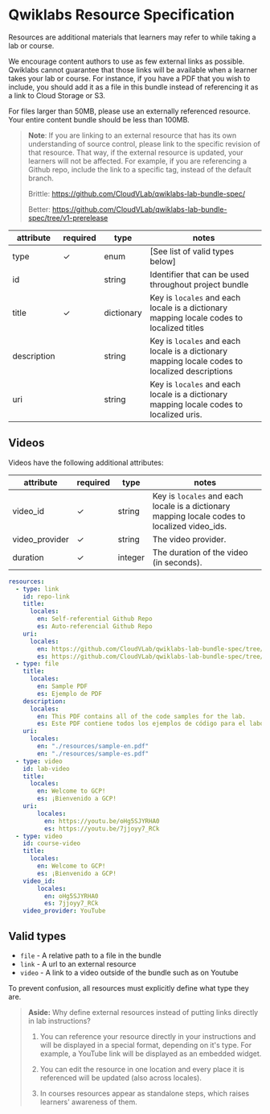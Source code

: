 # Qwiklabs Resource Specification

Resources are additional materials that learners may refer to while taking a lab or course.

We encourage content authors to use as few external links as possible. Qwiklabs cannot guarantee that those links will be available when a learner takes your lab or course. For instance, if you have a PDF that you wish to include, you should add it as a file in this bundle instead of referencing it as a link to Cloud Storage or S3.

For files larger than 50MB, please use an externally referenced resource. Your entire content bundle should be less than 100MB.

> **Note**: If you are linking to an external resource that has its own understanding of source control, please link to the specific revision of that resource. That way, if the external resource is updated, your learners will not be affected. For example, if you are referencing a Github repo, include the link to a specific tag, instead of the default branch.
>
> Brittle: <https://github.com/CloudVLab/qwiklabs-lab-bundle-spec/>
>
> Better: <https://github.com/CloudVLab/qwiklabs-lab-bundle-spec/tree/v1-prerelease>

attribute      | required | type        | notes
-------------- | -------- | ----------- | -----------------------------------------
type           | ✓        | enum        | [See list of valid types below]
id             |          | string      | Identifier that can be used throughout project bundle
title          | ✓        | dictionary  | Key is `locales` and each locale is a dictionary mapping locale codes to localized titles
description    |          | string      | Key is `locales` and each locale is a dictionary mapping locale codes to localized descriptions
uri            |          | string      | Key is `locales` and each locale is a dictionary mapping locale codes to localized uris.

## Videos
Videos have the following additional attributes:

attribute      | required | type        | notes
-------------- | -------- | ----------- | -----------------------------------------
video_id       | ✓        | string      | Key is `locales` and each locale is a dictionary mapping locale codes to localized video_ids.
video_provider | ✓        | string      | The video provider.
duration       | ✓        | integer     | The duration of the video (in seconds).

```yml
resources:
  - type: link
    id: repo-link
    title:
      locales:
        en: Self-referential Github Repo
        es: Auto-referencial Github Repo
    uri:
      locales:
        en: https://github.com/CloudVLab/qwiklabs-lab-bundle-spec/tree/v1-prerelease
        es: https://github.com/CloudVLab/qwiklabs-lab-bundle-spec/tree/v1-prerelease
  - type: file
    title:
      locales:
        en: Sample PDF
        es: Ejemplo de PDF
    description:
      locales:
        en: This PDF contains all of the code samples for the lab.
        es: Este PDF contiene todos los ejemplos de código para el laboratorio.
    uri:
      locales:
        en: "./resources/sample-en.pdf"
        en: "./resources/sample-es.pdf"
  - type: video
    id: lab-video
    title:
      locales:
        en: Welcome to GCP!
        es: ¡Bienvenido a GCP!
    uri:
        locales:
          en: https://youtu.be/oHg5SJYRHA0
          es: https://youtu.be/7jjoyy7_RCk
  - type: video
    id: course-video
    title:
      locales:
        en: Welcome to GCP!
        es: ¡Bienvenido a GCP!
    video_id:
        locales:
          en: oHg5SJYRHA0
          es: 7jjoyy7_RCk
    video_provider: YouTube
```

## Valid types

- `file`  - A relative path to a file in the bundle
- `link`  - A url to an external resource
- `video` - A link to a video outside of the bundle such as on Youtube

To prevent confusion, all resources must explicitly define what type they are.

> **Aside:** Why define external resources instead of putting links directly in lab instructions?
>
> 1. You can reference your resource directly in your instructions and will be displayed in a special format, depending on it's type. For example, a YouTube link will be displayed as an embedded widget.
>
> 2. You can edit the resource in one location and every place it is referenced will be updated (also across locales).
>
> 3. In courses resources appear as standalone steps, which raises learners' awareness of them.
